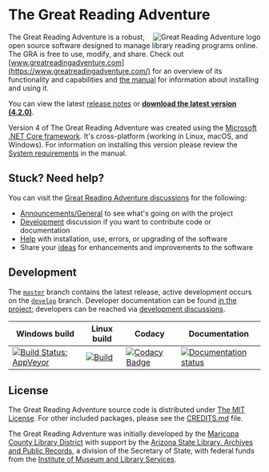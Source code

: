 # The Great Reading Adventure

<img src="https://raw.githubusercontent.com/mcld/greatreadingadventure/develop/src/GRA.Web/wwwroot/images/great-reading-adventure-logo%401x.png"
     alt="Great Reading Adventure logo"
     align="right">

The Great Reading Adventure is a robust, open source software designed to manage library reading programs online. The GRA is free to use, modify, and share. Check out [www.greatreadingadventure.com](https://www.greatreadingadventure.com/) for an overview of its functionality and capabilities and [the manual](http://manual.greatreadingadventure.com/) for information about installing and using it.

You can view the latest [release notes](https://github.com/MCLD/greatreadingadventure/releases/latest) or **[download the latest version (4.2.0)](https://github.com/MCLD/greatreadingadventure/releases/download/v4.2.0/GreatReadingAdventure-4.2.0.zip)**.

Version 4 of The Great Reading Adventure was created using the [Microsoft .NET Core framework](https://en.wikipedia.org/wiki/.NET_Framework#.NET_Core). It's cross-platform (working in Linux, macOS, and Windows). For information on installing this version please review the [System requirements](http://manual.greatreadingadventure.com/en/latest/installation/system-requirements/) in the manual.

## Stuck? Need help?

You can visit the [Great Reading Adventure discussions](https://github.com/MCLD/greatreadingadventure/discussions) for the following:

- [Announcements/General](https://github.com/MCLD/greatreadingadventure/discussions/categories/announcements-general) to see what's going on with the project
- [Development](https://github.com/MCLD/greatreadingadventure/discussions/categories/development) discussion if you want to contribute code or documentation
- [Help](https://github.com/MCLD/greatreadingadventure/discussions/categories/help) with installation, use, errors, or upgrading of the software
- Share your [ideas](https://github.com/MCLD/greatreadingadventure/discussions/categories/ideas) for enhancements and improvements to the software

## Development

The [`master`](https://github.com/mcld/greatreadingadventure/tree/master) branch contains the latest release, active development occurs on the [`develop`](https://github.com/mcld/greatreadingadventure/tree/develop) branch. Developer documentation can be found [in the project](dev/); developers can be reached via [development discussions](https://github.com/MCLD/greatreadingadventure/discussions/categories/development).

| Windows build                                                                                                                                                     | Linux build                                                                                                                                                                                   | Codacy                                                                                                                                                                                                                                                                   | Documentation                                                                                                                                                        |
| ----------------------------------------------------------------------------------------------------------------------------------------------------------------- | --------------------------------------------------------------------------------------------------------------------------------------------------------------------------------------------- | ------------------------------------------------------------------------------------------------------------------------------------------------------------------------------------------------------------------------------------------------------------------------ | -------------------------------------------------------------------------------------------------------------------------------------------------------------------- |
| [![Build Status: AppVeyor](https://ci.appveyor.com/api/projects/status/xhcgj6jmaj0gxlj1?svg=true)](https://ci.appveyor.com/project/mcldbot/greatreadingadventure) | [![Build](https://github.com/MCLD/greatreadingadventure/workflows/Build%20-%20action/badge.svg)](https://github.com/MCLD/greatreadingadventure/actions?query=workflow%3A%22Build+-+action%22) | [![Codacy Badge](https://app.codacy.com/project/badge/Grade/cb9827ecf0604fbaa0f6200d5edf9acd)](https://www.codacy.com/gh/MCLD/greatreadingadventure/dashboard?utm_source=github.com&utm_medium=referral&utm_content=MCLD/greatreadingadventure&utm_campaign=Badge_Grade) | [![Documentation status](https://readthedocs.org/projects/great-reading-adventure/badge/?version=latest)](https://readthedocs.org/projects/great-reading-adventure/) |

## License

The Great Reading Adventure source code is distributed under [The MIT License](http://opensource.org/licenses/MIT). For other included packages, please see the [CREDITS.md](CREDITS.md) file.

The Great Reading Adventure was initially developed by the [Maricopa County Library District](https://mcldaz.org/) with support by the [Arizona State Library, Archives and Public Records](http://www.azlibrary.gov/), a division of the Secretary of State, with federal funds from the [Institute of Museum and Library Services](http://www.imls.gov/).
